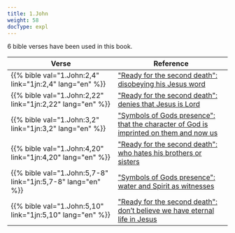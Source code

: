```yaml
---
title: 1.John
weight: 58
docType: expl
---
```


6 bible verses have been used in this book.

| Verse | Reference |
|-------|-----------|
| {{% bible val="1.John:2,4" link="1jn:2,4" lang="en" %}} | ["Ready for the second death": disobeying his Jesus word](../exampleSite/content/expl/../expl/content/paradise/the-new-jerusalem#0819) |
| {{% bible val="1.John:2,22" link="1jn:2,22" lang="en" %}} | ["Ready for the second death": denies that Jesus is Lord](../exampleSite/content/expl/../expl/content/paradise/the-new-jerusalem#0819) |
| {{% bible val="1.John:3,2" link="1jn:3,2" lang="en" %}} | ["Symbols of Gods presence": that the character of God is imprinted on them and now us](../exampleSite/content/expl/../expl/content/paradise/the-new-jerusalem#38e5) |
| {{% bible val="1.John:4,20" link="1jn:4,20" lang="en" %}} | ["Ready for the second death": who hates his brothers or sisters](../exampleSite/content/expl/../expl/content/paradise/the-new-jerusalem#0819) |
| {{% bible val="1.John:5,7-8" link="1jn:5,7-8" lang="en" %}} | ["Symbols of Gods presence": water and Spirit as witnesses](../exampleSite/content/expl/../expl/content/paradise/the-new-jerusalem#38e5) |
| {{% bible val="1.John:5,10" link="1jn:5,10" lang="en" %}} | ["Ready for the second death": don’t believe we have eternal life in Jesus](../exampleSite/content/expl/../expl/content/paradise/the-new-jerusalem#0819) |

